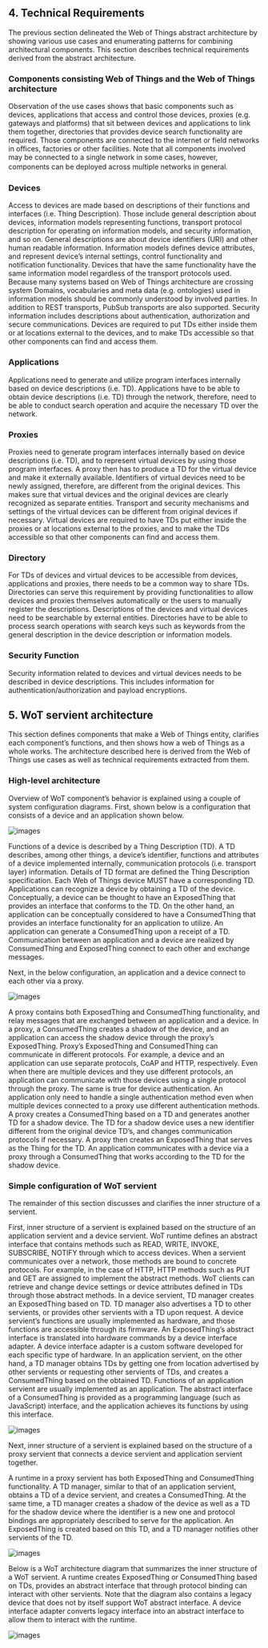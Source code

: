 ## 4. Technical Requirements

The previous section delineated the Web of Things abstract architecture by showing various use cases and enumerating 
patterns for combining architectural components. This section describes technical requirements derived from the abstract 
architecture.

### Components consisting Web of Things and the Web of Things architecture
  Observation of the use cases shows that basic components such as devices, applications that access and control those 
  devices, proxies (e.g. gateways and platforms) that sit between devices and applications to link them together, 
  directories that provides device search functionality are required.
  Those components are connected to the internet or field networks in offices, factories or other facilities. Note 
  that all components involved may be connected to a single network in some cases, however, components can be deployed
  across multiple networks in general.
　
### Devices
  Access to devices are made based on descriptions of their functions and interfaces (i.e. Thing Description). Those 
  include general description about devices, information models representing functions, transport protocol description 
  for operating on information models, and security information, and so on.
  General descriptions are about device identifiers (URI) and other human readable information.
  Information models defines device attributes, and represent device’s internal settings, control functionality and 
  notification functionality. Devices that have the same functionality have the same information model regardless of 
  the transport protocols used.
  Because many systems based on Web of Things architecture are crossing system Domains, vocabularies and meta data 
  (e.g. ontologies) used in information models should be commonly understood by involved parties.
  In addition to REST transports, PubSub transports are also supported.
  Security information includes descriptions about authentication, authorization and secure communications.
  Devices are required to put TDs either inside them or at locations external to the devices, and to make TDs accessible 
  so that other components can find and access them. 

### Applications
  Applications need to generate and utilize program interfaces internally based on device descriptions (i.e. TD).
  Applications have to be able to obtain device descriptions (i.e. TD) through the network, therefore, need to be able 
  to conduct search operation and acquire the necessary TD over the network.

### Proxies
  Proxies need to generate program interfaces internally based on device descriptions (i.e. TD), and to represent 
  virtual devices by using those program interfaces. A proxy then has to produce a TD for the virtual device and make 
  it externally available.
  Identifiers of virtual devices need to be newly assigned, therefore, are different from the original devices. This 
  makes sure that virtual devices and the original devices are clearly recognized as separate entities. Transport and 
  security mechanisms and settings of the virtual devices can be different from original devices if necessary.
  Virtual devices are required to have TDs put either inside the proxies or at locations external to the proxies, and 
  to make the TDs accessible so that other components can find and access them. 

### Directory
  For TDs of devices and virtual devices to be accessible from devices, applications and proxies, there needs to be 
  a common way to share TDs. Directories can serve this requirement by providing functionalities to allow devices and 
  proxies themselves automatically or the users to manually register the descriptions.
  Descriptions of the devices and virtual devices need to be searchable by external entities. Directories have to 
  be able to process search operations with search keys such as keywords from the general description in the device 
  description or information models.

### Security Function
  Security information related to devices and virtual devices needs to be described in device descriptions. 
  This includes information for authentication/authorization and payload encryptions. 


## 5. WoT servient architecture

This section defines components that make a Web of Things entity, clarifies each component’s functions, and then shows 
how a web of Things as a whole works. The architecture described here is derived from the Web of Things use cases
as well as technical requirements extracted from them.

### High-level architecture

Overview of WoT component’s behavior is explained using a couple of system configuration diagrams. First, shown below 
is a configuration that consists of a device and an application shown below.

![images](/images/application-device.png)

Functions of a device is described by a Thing Description (TD). A TD describes, among other things, a device’s identifier, 
functions and attributes of a device implemented internally, communication protocols (i.e. transport layer) information. 
Details of TD format are defined the Thing Description specification.
Each Web of Things device MUST have a corresponding TD. Applications can recognize a device by obtaining a TD of the device. 
Conceptually, a device can be thought to have an ExposedThing that provides an interface that conforms to the TD. On the 
other hand, an application can be conceptually considered to have a ConsumedThing that provides an interface functionality 
for an application to utilize. An application can generate a ConsumedThing upon a receipt of a TD. Communication between 
an application and a device are realized by ConsumedThing and ExposedThing connect to each other and exchange messages.

Next, in the below configuration, an application and a device connect to each other via a proxy. 

![images](/images/application-proxy-device.png)

A proxy contains both ExposedThing and ConsumedThing functionality, and relay messages that are exchanged between 
an application and a device. In a proxy, a ConsumedThing creates a shadow of the device, and an application can access 
the shadow device through the proxy’s ExposedThing.
Proxy’s ExposedThing and ConsumedThing can communicate in different protocols. For example, a device and an application 
can use separate protocols, CoAP and HTTP, respectively. Even when there are multiple devices and they use different 
protocols, an application can communicate with those devices using a single protocol through the proxy. The same is true 
for device authentication. An application only need to handle a single authentication method even when multiple devices 
connected to a proxy use different authentication methods.
A proxy creates a ConsumedThing based on a TD and generates another TD for a shadow device. The TD for a shadow device 
uses a new identifier different from the original device TD’s, and changes communication protocols if necessary. A proxy 
then creates an ExposedThing that serves as the Thing for the TD. An application communicates with a device via a proxy 
through a ConsumedThing that works according to the TD for the shadow device.

### Simple configuration of WoT servient

The remainder of this section discusses and clarifies the inner structure of a servient.

First, inner structure of a servient is explained based on the structure of an application servient and a device servient.
WoT runtime defines an abstract interface that contains methods such as READ, WRITE, INVOKE, SUBSCRIBE, NOTIFY through 
which to access devices. When a servient communicates over a network, those methods are bound to concrete protocols. 
For example, in the case of HTTP, HTTP methods such as PUT and GET are assigned to implement the abstract methods. 
WoT clients can retrieve and change device settings or device attributes defined in TDs through those abstract methods.
In a device servient, TD manager creates an ExposedThing based on TD. TD manager also advertises a TD to other servients, 
or provides other servients with a TD upon request. A device servient’s functions are usually implemented as hardware, and 
those functions are accessible through its firmware. An ExposedThing’s abstract interface is translated into hardware commands
by a device interface adapter. A device interface adapter is a custom software developed for each specific type of hardware.
In an application servient, on the other hand, a TD manager obtains TDs by getting one from location advertised by other 
servients or requesting other servients of TDs, and creates a ConsumedThing based on the obtained TD. Functions of 
an application servient are usually implemented as an application. The abstract interface of a ConsumedThing is provided 
as a programming language (such as JavaScript) interface, and the application achieves its functions by using this interface.

![images](/images/application-device-detail.png)

Next, inner structure of a servient is explained based on the structure of a proxy servient that connects a device servient 
and application servient together.

A runtime in a proxy servient has both ExposedThing and ConsumedThing functionality. A TD manager, similar to that of 
an application servient, obtains a TD of a device servient, and creates a ConsumedThing. At the same time, a TD manager 
creates a shadow of the device as well as a TD for the shadow device where the identifier is a new one and protocol bindings 
are appropriately described to serve for the application. An ExposedThing is created based on this TD, and a TD manager 
notifies other servients of the TD.

![images](/images/application-proxy-device-detail.png)

Below is a WoT architecture diagram that summarizes the inner structure of a WoT servient. A runtime creates ExposedThing 
or ConsumedThing based on TDs, provides an abstract interface that through protocol binding can interact with other servients. 
Note that the diagram also contains a legacy device that does not by itself support WoT abstract interface. A device interface 
adapter converts legacy interface into an abstract interface to allow them to interact with the runtime.

![images](/images/servient-detail.png)



